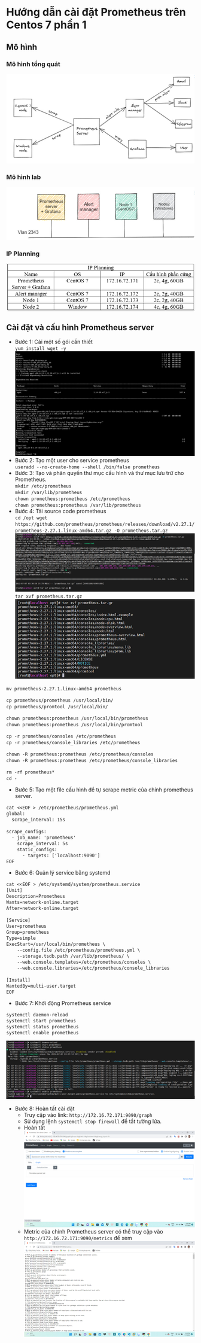 # Hướng dẫn cài đặt Prometheus trên Centos 7 phần 1
## Mô hình 
### Mô hình tổng quát   
![](../C%C3%A0i%20%C4%91%E1%BA%B7t%20Prometheus/ima01.jpg)      
### Mô hình lab 
![](../C%C3%A0i%20%C4%91%E1%BA%B7t%20Prometheus/ima02.jpg)     
### IP Planning   
![](../C%C3%A0i%20%C4%91%E1%BA%B7t%20Prometheus/ima03.jpg)        

## Cài đặt và cấu hình Prometheus server
* Bước 1: Cài một số gói cần thiết         
`yum install wget -y`       
![](../C%C3%A0i%20%C4%91%E1%BA%B7t%20Prometheus/ima04.jpg)       
* Bước 2: Tạo một user cho service prometheus         
`useradd --no-create-home --shell /bin/false prometheus`        
* Bước 3: Tạo và phân quyền thư mục cấu hình và thư mục lưu trữ cho Prometheus.      
`mkdir /etc/prometheus`    
`mkdir /var/lib/prometheus`       
`chown prometheus:prometheus /etc/prometheus`      
`chown prometheus:prometheus /var/lib/prometheus`       
* Bước 4: Tải source code prometheus        
`cd /opt wget https://github.com/prometheus/prometheus/releases/download/v2.27.1/prometheus-2.27.1.linux-amd64.tar.gz -O prometheus.tar.gz`       
![](../C%C3%A0i%20%C4%91%E1%BA%B7t%20Prometheus/ima05.jpg)         
`tar xvf prometheus.tar.gz`        
![](../C%C3%A0i%20%C4%91%E1%BA%B7t%20Prometheus/ima06.jpg)         

`mv prometheus-2.27.1.linux-amd64 prometheus`     

`cp prometheus/prometheus /usr/local/bin/`      
`cp prometheus/promtool /usr/local/bin/`     

`chown prometheus:prometheus /usr/local/bin/prometheus`      
`chown prometheus:prometheus /usr/local/bin/promtool`      

`cp -r prometheus/consoles /etc/prometheus`    
`cp -r prometheus/console_libraries /etc/prometheus`      

`chown -R prometheus:prometheus /etc/prometheus/consoles`      
`chown -R prometheus:prometheus /etc/prometheus/console_libraries`        

`rm -rf prometheus*`      
`cd -`     

* Bước 5:  Tạo một file cấu hình để tự scrape metric của chính prometheus server.         
```
cat <<EOF > /etc/prometheus/prometheus.yml       
global:       
  scrape_interval: 15s     

scrape_configs:       
  - job_name: 'prometheus'      
    scrape_interval: 5s      
    static_configs:     
      - targets: ['localhost:9090']     
EOF 
```     
* Bước 6: Quản lý service bằng systemd
```
cat <<EOF > /etc/systemd/system/prometheus.service
[Unit]
Description=Prometheus
Wants=network-online.target
After=network-online.target

[Service]
User=prometheus
Group=prometheus
Type=simple
ExecStart=/usr/local/bin/prometheus \
    --config.file /etc/prometheus/prometheus.yml \
    --storage.tsdb.path /var/lib/prometheus/ \
    --web.console.templates=/etc/prometheus/consoles \
    --web.console.libraries=/etc/prometheus/console_libraries

[Install]
WantedBy=multi-user.target
EOF
```
* Bước 7: Khởi động Prometheus service
```
systemctl daemon-reload
systemctl start prometheus
systemctl status prometheus
systemctl enable prometheus
```    
![](../C%C3%A0i%20%C4%91%E1%BA%B7t%20Prometheus/ima07.jpg)     
* Bước 8: Hoàn tất cài đặt
    * Truy cập vào link: `http://172.16.72.171:9090/graph`
    * Sử dụng lệnh `systemctl stop firewall`  để tắt tường lửa.    
    * Hoàn tất        
![](../C%C3%A0i%20%C4%91%E1%BA%B7t%20Prometheus/ima08.jpg)       
    * Metric của chính Prometheus server có thể truy cập vào `http://172.16.72.171:9090/metrics` để xem         
![](../C%C3%A0i%20%C4%91%E1%BA%B7t%20Prometheus/ima09.jpg)       
